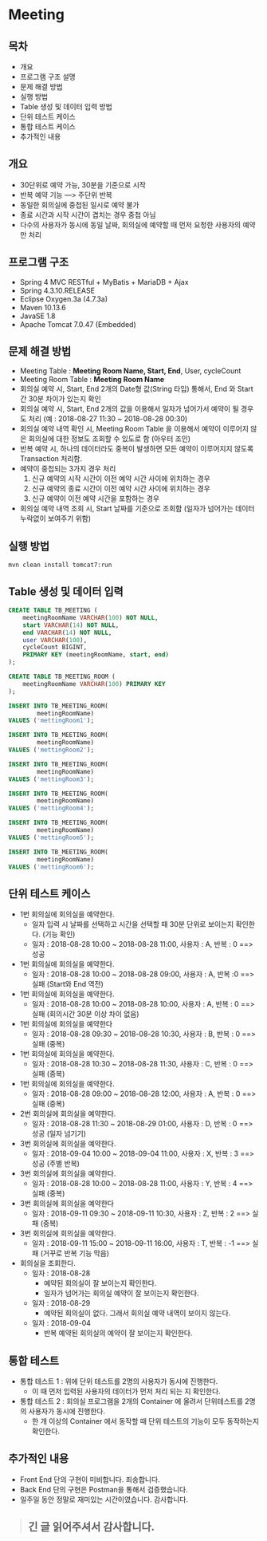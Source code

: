 
# Meeting

## 목차
- 개요
- 프로그램 구조 설명
- 문제 해결 방법
- 실행 방법
- Table 생성 및 데이터 입력 방법
- 단위 테스트 케이스
- 통합 테스트 케이스
- 추가적인 내용

## 개요
- 30단위로 예약 가능, 30분을 기준으로 시작 
- 반복 예약 기능 —> 주단위 반복
- 동일한 회의실에 중첩된 일시로 예약 불가
- 종료 시간과 시작 시간이 겹치는 경우 중첩 아님
- 다수의 사용자가 동시에 동일 날짜, 회의실에 예약할 때 먼저 요청한 사용자의 예약만 처리

## 프로그램 구조
- Spring 4 MVC RESTful + MyBatis + MariaDB + Ajax
- Spring 4.3.10.RELEASE
- Eclipse Oxygen.3a (4.7.3a)
- Maven 10.13.6
- JavaSE 1.8
- Apache Tomcat  7.0.47 (Embedded) 

## 문제 해결 방법
- Meeting Table : **Meeting Room Name, Start, End**, User, cycleCount
- Meeting Room Table : **Meeting Room Name** 
- 회의실 예약 시, Start, End 2개의 Date형 값(String 타입) 통해서, End 와 Start 간 30분 차이가 있는지 확인
- 회의실 예약 시, Start, End 2개의 값을 이용해서 일자가 넘어가서 예약이 될 경우도 처리 (예 : 2018-08-27 11:30 ~ 2018-08-28 00:30)
- 회의실 예약 내역 확인 시, Meeting Room Table 을 이용해서 예약이 이루어지 않은 회의실에 대한 정보도 조회할 수 있도로 함 (아우터 조인)
- 반복 예약 시, 하나의 데이터라도 중복이 발생하면 모든 예약이 이루어지지 않도록 Transaction 처리함.
- 예약이 중첩되는 3가지 경우 처리
  1. 신규 예약의 시작 시간이  이전 예약 시간 사이에 위치하는 경우
  2. 신규 예약의 종료 시간이  이전 예약 시간 사이에 위치하는 경우
  3. 신규 예약이 이전 예약 시간을 포함하는 경우
- 회의실 예약 내역 조회 시, Start 날짜를 기준으로 조회함 (일자가 넘어가는 데이터 누락없이 보여주기 위함)

## 실행 방법
<pre><code>mvn clean install tomcat7:run</code></pre>

## Table 생성 및 데이터 입력
```SQL
CREATE TABLE TB_MEETING (
    meetingRoomName VARCHAR(100) NOT NULL,
    start VARCHAR(14) NOT NULL,
    end VARCHAR(14) NOT NULL,
    user VARCHAR(100),
    cycleCount BIGINT,
    PRIMARY KEY (meetingRoomName, start, end)
);

CREATE TABLE TB_MEETING_ROOM (
    meetingRoomName VARCHAR(100) PRIMARY KEY
);

INSERT INTO TB_MEETING_ROOM(
		meetingRoomName)
VALUES ('mettingRoom1');

INSERT INTO TB_MEETING_ROOM(
		meetingRoomName)
VALUES ('mettingRoom2');

INSERT INTO TB_MEETING_ROOM(
		meetingRoomName)
VALUES ('mettingRoom3');

INSERT INTO TB_MEETING_ROOM(
		meetingRoomName)
VALUES ('mettingRoom4');

INSERT INTO TB_MEETING_ROOM(
		meetingRoomName)
VALUES ('mettingRoom5');

INSERT INTO TB_MEETING_ROOM(
		meetingRoomName)
VALUES ('mettingRoom6');
```

## 단위 테스트 케이스
- 1번 회의실에 회의실을 예약한다.
	- 일자 입력 시 날짜를 선택하고 시간을 선택할 때 30분 단위로 보이는지 확인한다. (기능 확인)
  - 일자 : 2018-08-28 10:00 ~ 2018-08-28 11:00, 사용자 : A, 반복 : 0 ==> 성공
- 1번 회의실에 회의실을 예약한다.
	- 일자 : 2018-08-28 10:00 ~ 2018-08-28 09:00, 사용자 : A, 반복 :0 ==> 실패 (Start와 End 역전)
- 1번 회의실에 회의실을 예약한다.
	- 일자 : 2018-08-28 10:00 ~ 2018-08-28 10:00, 사용자 : A, 반복 : 0 ==> 실패 (회의시간 30분 이상 차이 없음)
-  1번 회의실에 회의실을 예약한다
	- 일자 : 2018-08-28 09:30 ~ 2018-08-28 10:30, 사용자 : B, 반복 : 0 ==> 실패 (중복)
-  1번 회의실에 회의실을 예약한다.
	- 일자 : 2018-08-28 10:30 ~ 2018-08-28 11:30, 사용자 : C, 반복 : 0 ==> 실패 (중복)
-  1번 회의실에 회의실을 예약한다.
	- 일자 : 2018-08-28 09:00 ~ 2018-08-28 12:00, 사용자 : A, 반복 : 0 ==> 실패 (중복)
-  2번 회의실에 회의실을 예약한다.
	- 일자 : 2018-08-28 11:30 ~ 2018-08-29 01:00, 사용자 : D, 반복 : 0 ==> 성공 (일자 넘기기)
-  3번 회의실에 회의실을 예약한다.
	- 일자 : 2018-09-04 10:00 ~ 2018-09-04 11:00, 사용자 : X, 반복 : 3 ==> 성공 (주별 반복)
-  3번 회의실에 회의실을 예약한다.
	- 일자 : 2018-08-28 10:00 ~ 2018-08-28 11:00, 사용자 : Y, 반복 : 4 ==> 실패 (중복)
-  3번 회의실에 회의실을 예약한다
	- 일자 : 2018-09-11 09:30 ~ 2018-09-11 10:30, 사용자 : Z, 반복 : 2 ==> 실패 (중복)
- 3번 회의실에 회의실을 예약한다.
	- 일자 : 2018-09-11 15:00 ~ 2018-09-11 16:00, 사용자 : T, 반복 : -1 ==> 실패 (거꾸로 반복 기능 막음)
- 회의실을 조회한다.
	- 일자 : 2018-08-28
  		- 예약된 회의실이 잘 보이는지 확인한다. 
  		- 일자가 넘어가는 회의실 예약이 잘 보이는지 확인한다.
	- 일자 : 2018-08-29
  		- 예약된 회의실이 없다. 그래서 회의실 예약 내역이 보이지 않는다.
	- 일자 : 2018-09-04
  		- 반복 예약된 회의실의 예약이 잘 보이는지 확인한다.

## 통합 테스트
- 통합 테스트 1 : 위에 단위 테스트를 2명의 사용자가 동시에 진행한다.
	- 이 때 먼저 입력된 사용자의 데이터가 먼저 처리 되는 지 확인한다.
- 통합 테스트 2 : 회의실 프로그램을 2개의 Container 에 올려서 단위테스트를 2명의 사용자가 동시에 진행한다.
	- 한 개 이상의 Container 에서 동작할 때 단위 테스트의 기능이 모두 동작하는지 확인한다.

## 추가적인 내용
- Front End 단의 구현이 미비합니다. 죄송합니다.
- Back End 단의 구현은 Postman을 통해서 검증했습니다.
- 일주일 동안 정말로 재미있는 시간이였습니다. 감사합니다.


> ## 긴 글 읽어주셔서 감사합니다.
